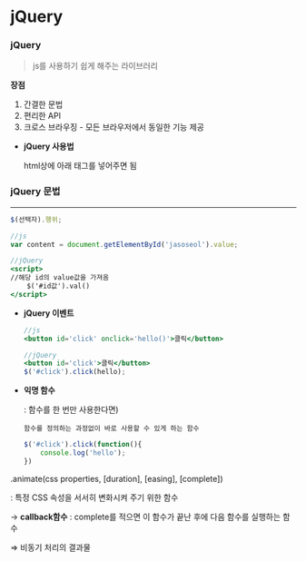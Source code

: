 # jQuery

### jQuery

> js를 사용하기 쉽게 해주는 라이브러리
> 

**장점**

1. 간결한 문법
2. 편리한 API
3. 크로스 브라우징 - 모든 브라우저에서 동일한 기능 제공

- **jQuery 사용법**
    
    html상에 아래 태그를 넣어주면 됨
    
    <script src="[https://code.jquery.com/jquery-3.6.0.min.js](https://code.jquery.com/jquery-3.6.0.min.js)" integrity="sha256-/xUj+3OJU5yExlq6GSYGSHk7tPXikynS7ogEvDej/m4=" crossorigin="anonymous"></script>
    

### jQuery 문법

---

```jsx
$(선택자).행위;

//js
var content = document.getElementById('jasoseol').value;

//jQuery
<script>
//해당 id의 value값을 가져옴
	$('#id값').val()
</script>
```

- **jQuery 이벤트**
    
    ```jsx
    //js
    <button id='click' onclick='hello()'>클릭</button>
    
    //jQuery
    <button id='click'>클릭</button>
    $('#click').click(hello);
    ```
    

- **익명 함수**
    
    : 함수를 한 번만 사용한다면) 
    
      함수를 정의하는 과정없이 바로 사용할 수 있게 하는 함수
    
    ```jsx
    $('#click').click(function(){
    	console.log('hello');
    })
    ```
    

.animate(css properties, [duration], [easing], [complete])

: 특정 CSS  속성을 서서히 변화시켜 주기 위한 함수

→ **callback함수** : complete를 적으면 이 함수가 끝난 후에 다음 함수를 실행하는 함수

⇒ 비동기 처리의 결과물